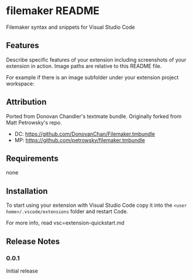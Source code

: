# filemaker README

Filemaker syntax and snippets for Visual Studio Code


## Features

Describe specific features of your extension including screenshots of your extension in action. Image paths are relative to this README file.

For example if there is an image subfolder under your extension project workspace:

## Attribution

Ported from Donovan Chandler's textmate bundle. Originally forked from Matt Petrowsky's repo.
- DC: https://github.com/DonovanChan/Filemaker.tmbundle
- MP: https://github.com/petrowsky/filemaker.tmbundle

## Requirements

none

## Installation

To start using your extension with Visual Studio Code copy it into the `<user home>/.vscode/extensions` folder and restart Code.

For more info, read vsc=extension-quickstart.md

## Release Notes

### 0.0.1

Initial release
